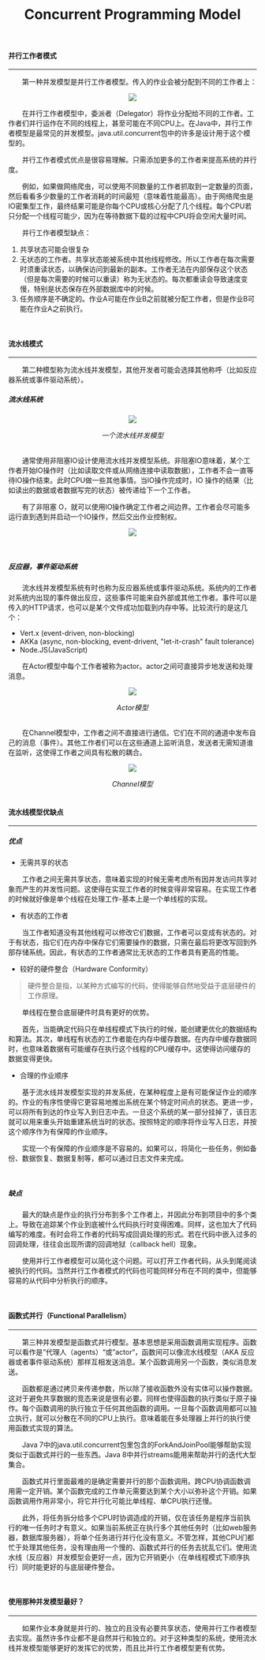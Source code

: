 # <center>Concurrent Programming Model</center>

<br>



#### 并行工作者模式
--------------
&#12288;&#12288;第一种并发模型是并行工作者模型。传入的作业会被分配到不同的工作者上：

<p align="center">
  <img src="./Images/pgm_model1.png"/>
</p>

&#12288;&#12288;在并行工作者模型中，委派者（Delegator）将作业分配给不同的工作者。工作者们并行运作在不同的线程上，甚至可能在不同CPU上。在Java中，并行工作者模型是最常见的并发模型。java.util.concurrent包中的许多是设计用于这个模型的。

&#12288;&#12288;并行工作者模式优点是很容易理解。只需添加更多的工作者来提高系统的并行度。

&#12288;&#12288;例如，如果做网络爬虫，可以使用不同数量的工作者抓取到一定数量的页面，然后看看多少数量的工作者消耗的时间最短（意味着性能最高）。由于网络爬虫是IO密集型工作，最终结果可能是你每个CPU或核心分配了几个线程。每个CPU若只分配一个线程可能少，因为在等待数据下载的过程中CPU将会空闲大量时间。

&#12288;&#12288;并行工作者模型缺点：
1. 共享状态可能会很复杂
2. 无状态的工作者。共享状态能被系统中其他线程修改。所以工作者在每次需要时须重读状态，以确保访问到最新的副本。工作者无法在内部保存这个状态（但是每次需要的时候可以重读）称为无状态的。每次都重读会导致速度变慢，特别是状态保存在外部数据库中的时候。
3. 任务顺序是不确定的。作业A可能在作业B之前就被分配工作者，但是作业B可能在作业A之前执行。

<br>



#### 流水线模式
-----------
&#12288;&#12288;第二种模型称为流水线并发模型，其他开发者可能会选择其他称呼（比如反应器系统或事件驱动系统）。

##### 流水线系统
<p align="center">
  <img src="./Images/pgm_model2.png"/>
</p>

<center><i>一个流水线并发模型</i></center>

<br>

&#12288;&#12288;通常使用非阻塞IO设计使用流水线并发模型系统。非阻塞IO意味着，某个工作者开始IO操作时（比如读取文件或从网络连接中读取数据），工作者不会一直等待IO操作结束。此时CPU做一些其他事情。当IO操作完成时，IO 操作的结果（比如读出的数据或者数据写完的状态）被传递给下一个工作者。

&#12288;&#12288;有了非阻塞 O，就可以使用IO操作确定工作者之间边界。工作者会尽可能多运行直到遇到并启动一个IO操作，然后交出作业控制权。

<p align="center">
  <img src="./Images/pgm_model3.png"/>
</p>

<br>


##### 反应器，事件驱动系统
&#12288;&#12288;流水线并发模型系统有时也称为反应器系统或事件驱动系统。系统内的工作者对系统内出现的事件做出反应，这些事件可能来自外部或其他工作者。事件可以是传入的HTTP请求，也可以是某个文件成功加载到内存中等。比较流行的是这几个：

* Vert.x (event-driven, non-blocking)
* AKKa (async, non-blocking, event-drivent, "let-it-crash" fault tolerance)
* Node.JS(JavaScript)

&#12288;&#12288;在Actor模型中每个工作者被称为actor。actor之间可直接异步地发送和处理消息。

<p align="center">
  <img src="./Images/actor1.png"/>
</p>

<center><i>Actor模型</i></center>

<br>

&#12288;&#12288;在Channel模型中，工作者之间不直接进行通信。它们在不同的通道中发布自己的消息（事件）。其他工作者们可以在这些通道上监听消息，发送者无需知道谁在监听，这使得工作者之间具有松散的耦合。

<p align="center">
  <img src="./Images/channel1.png"/>
</p>

<center><i>Channel模型</i></center>

<br>



#### 流水线模型优缺点
--------------
##### 优点

* 无需共享的状态

&#12288;&#12288;工作者之间无需共享状态，意味着实现的时候无需考虑所有因并发访问共享对象而产生的并发性问题。这使得在实现工作者的时候变得非常容易。在实现工作者的时候就好像是单个线程在处理工作-基本上是一个单线程的实现。

* 有状态的工作者

&#12288;&#12288;当工作者知道没有其他线程可以修改它们数据，工作者可以变成有状态的。对于有状态，指它们在内存中保存它们需要操作的数据，只需在最后将更改写回到外部存储系统。因此，有状态的工作者通常比无状态的工作者具有更高的性能。

* 较好的硬件整合（Hardware Conformity）

> 硬件整合是指，以某种方式编写的代码，使得能够自然地受益于底层硬件的工作原理。

&#12288;&#12288;单线程在整合底层硬件时具有更好的优势。

&#12288;&#12288;首先，当能确定代码只在单线程模式下执行的时候，能创建更优化的数据结构和算法。其次，单线程有状态的工作者能在内存中缓存数据。在内存中缓存数据同时，也意味着数据有可能缓存在执行这个线程的CPU缓存中。这使得访问缓存的数据变得更快。

* 合理的作业顺序

&#12288;&#12288;基于流水线并发模型实现的并发系统，在某种程度上是有可能保证作业的顺序的。作业的有序性使得它更容易地推出系统在某个特定时间点的状态。更进一步，可以将所有到达的作业写入到日志中去。一旦这个系统的某一部分挂掉了，该日志就可以用来重头开始重建系统当时的状态。按照特定的顺序将作业写入日志，并按这个顺序作为有保障的作业顺序。

&#12288;&#12288;实现一个有保障的作业顺序是不容易的。如果可以，将简化一些任务，例如备份、数据恢复、数据复制等，都可以通过日志文件来完成。

<br>


##### 缺点
&#12288;&#12288;最大的缺点是作业的执行分布到多个工作者上，并因此分布到项目中的多个类上。导致在追踪某个作业到底被什么代码执行时变得困难。同样，这也加大了代码编写的难度。有时会将工作者的代码写成回调处理的形式。若在代码中嵌入过多的回调处理，往往会出现所谓的回调地狱（callback hell）现象。

&#12288;&#12288;使用并行工作者模型可以简化这个问题。可以打开工作者代码，从头到尾阅读被执行的代码。当然并行工作者模式的代码也可能同样分布在不同的类中，但能够容易的从代码中分析执行的顺序。

<br>



#### 函数式并行（Functional Parallelism）
---------------
&#12288;&#12288;第三种并发模型是函数式并行模型。基本思想是采用函数调用实现程序。函数可以看作是”代理人（agents）“或”actor“，函数间可以像流水线模型（AKA 反应器或者事件驱动系统）那样互相发送消息。某个函数调用另一个函数，类似消息发送。

&#12288;&#12288;函数都是通过拷贝来传递参数，所以除了接收函数外没有实体可以操作数据。这对于避免共享数据的竞态来说是很有必要。同样也使得函数的执行类似于原子操作。每个函数调用的执行独立于任何其他函数的调用。一旦每个函数调用都可以独立执行，就可以分散在不同的CPU上执行。意味着能在多处理器上并行的执行使用函数式实现的算法。

&#12288;&#12288;Java 7中的java.util.concurrent包里包含的ForkAndJoinPool能够帮助实现类似于函数式并行的一些东西。Java 8中并行streams能用来帮助并行的迭代大型集合。

&#12288;&#12288;函数式并行里面最难的是确定需要并行的那个函数调用。跨CPU协调函数调用需一定开销。某个函数完成的工作单元需要达到某个大小以弥补这个开销。如果函数调用作用非常小，将它并行化可能比单线程、单CPU执行还慢。

&#12288;&#12288;此外，将任务拆分给多个CPU时协调造成的开销，仅在该任务是程序当前执行的唯一任务时才有意义。如果当前系统正在执行多个其他任务时（比如web服务器，数据库服务器），将单个任务进行并行化没有意义。不管怎样，其他CPU们都忙于处理其他任务，没有理由用一个慢的、函数式并行的任务去扰乱它们。使用流水线（反应器）并发模型会更好一点，因为它开销更小（在单线程模式下顺序执行）同时能更好的与底层硬件整合。

<br>



#### 使用那种并发模型最好？
---------------
&#12288;&#12288;如果作业本身就是并行的、独立的且没有必要共享状态，使用并行工作者模型去实现。虽然许多作业都不是自然并行和独立的。对于这种类型的系统，使用流水线并发模型能够更好的发挥它的优势，而且比并行工作者模型更有优势。
